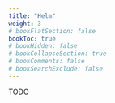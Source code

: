 ```yaml
---
title: "Helm"
weight: 3
# bookFlatSection: false
bookToc: true
# bookHidden: false
# bookCollapseSection: true
# bookComments: false
# bookSearchExclude: false
---
```


TODO
